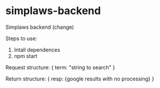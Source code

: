 # simplaws-backend
Simplaws backend (change)


Steps to use:
1) Intall dependences
2) npm start

Request structure:
{
  term: "string to search"
}

Return structure:
{
  resp: {google results with no processing}
}
